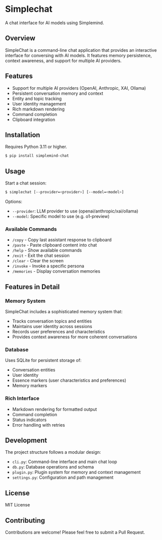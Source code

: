 # Simplechat

A chat interface for AI models using Simplemind.

## Overview

SimpleChat is a command-line chat application that provides an interactive interface for conversing with AI models. It features memory persistence, context awareness, and support for multiple AI providers.

## Features

- Support for multiple AI providers (OpenAI, Anthropic, XAI, Ollama)
- Persistent conversation memory and context
- Entity and topic tracking
- User identity management
- Rich markdown rendering
- Command completion
- Clipboard integration

## Installation

Requires Python 3.11 or higher.

```bash
$ pip install simplemind-chat
```

## Usage

Start a chat session:

```bash
$ simplechat [--provider=<provider>] [--model=<model>]
```

Options:
- `--provider`: LLM provider to use (openai/anthropic/xai/ollama)
- `--model`: Specific model to use (e.g. o1-preview)

### Available Commands

- `/copy` - Copy last assistant response to clipboard
- `/paste` - Paste clipboard content into chat
- `/help` - Show available commands
- `/exit` - Exit the chat session
- `/clear` - Clear the screen
- `/invoke` - Invoke a specific persona
- `/memories` - Display conversation memories

## Features in Detail

### Memory System
SimpleChat includes a sophisticated memory system that:
- Tracks conversation topics and entities
- Maintains user identity across sessions
- Records user preferences and characteristics
- Provides context awareness for more coherent conversations

### Database
Uses SQLite for persistent storage of:
- Conversation entities
- User identity
- Essence markers (user characteristics and preferences)
- Memory markers

### Rich Interface
- Markdown rendering for formatted output
- Command completion
- Status indicators
- Error handling with retries

## Development

The project structure follows a modular design:
- `cli.py`: Command-line interface and main chat loop
- `db.py`: Database operations and schema
- `plugin.py`: Plugin system for memory and context management
- `settings.py`: Configuration and path management

## License

MIT License

## Contributing

Contributions are welcome! Please feel free to submit a Pull Request.
